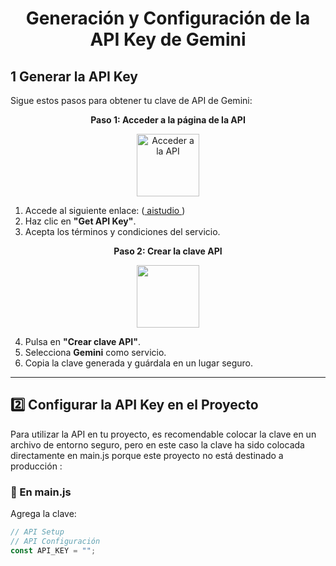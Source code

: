 <h1 align="center"> Generación y Configuración de la API Key de Gemini</h1>

## 1️ Generar la API Key  

Sigue estos pasos para obtener tu clave de API de Gemini:

<p align="center">
  <strong>Paso 1: Acceder a la página de la API</strong>  
</p>
<p align="center">
  <img src="https://cdn-icons-png.flaticon.com/512/9281/9281989.png" alt="Acceder a la API" width="100">
</p>

1. Accede al siguiente enlace: ([ aistudio ](https://aistudio.google.com/app/u/1/apikey?hl=es-419))
2. Haz clic en **"Get API Key"**.
3. Acepta los términos y condiciones del servicio.

<p align="center">
  <strong>Paso 2: Crear la clave API</strong>  
</p>
<p align="center">
  <img src="https://i.pinimg.com/originals/f2/77/52/f2775237261c8101f85c980075c13db7.gif" width="100">
</p>

4. Pulsa en **"Crear clave API"**.
5. Selecciona **Gemini** como servicio.
6. Copia la clave generada y guárdala en un lugar seguro.

---

## 2️⃣ Configurar la API Key en el Proyecto  

Para utilizar la API en tu proyecto, es recomendable colocar la clave en un archivo de entorno seguro, pero en este caso la clave ha sido colocada directamente en main.js porque este proyecto no está destinado a producción :

### 🔹 En main.js  
Agrega la clave:  
```js
// API Setup
// API Configuración
const API_KEY = ""; 
